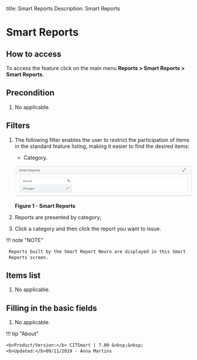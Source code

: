 title: Smart Reports
Description: Smart Reports

# Smart Reports

How to access
-------------

To access the feature click on the main menu **Reports > Smart Reports > Smart
Reports**.

Precondition
------------

1.  No applicable.

Filters
-------

1. The following filter enables the user to restrict the participation of items
    in the standard feature listing, making it easier to find the desired items:

   -   Category.

    ![Criar](images/smart-repor.img1.jpg)

    **Figure 1 - Smart Reports**

2. Reports are presented by category;

3. Click a category and then click the report you want to issue.

!!! note "NOTE"

     Reports built by the Smart Report Neuro are displayed in this Smart
     Reports screen.

Items list
----------

1.  No applicable.

Filling in the basic fields
---------------------------

1.  No applicable.

!!! tip "About"

    <b>Product/Version:</b> CITSmart | 7.00 &nbsp;&nbsp;
    <b>Updated:</b>09/11/2019 - Anna Martins
